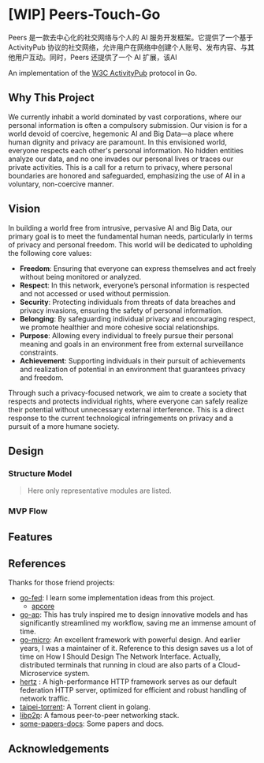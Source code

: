 # [WIP] Peers-Touch-Go

Peers 是一款去中心化的社交网络与个人的 AI 服务开发框架。它提供了一个基于 ActivityPub 协议的社交网络，允许用户在网络中创建个人账号、发布内容、与其他用户互动。同时，Peers 还提供了一个 AI 扩展，该AI

An implementation of the [W3C ActivityPub](https://www.w3.org/TR/activitypub/) protocol in Go.

## Why This Project

We currently inhabit a world dominated by vast corporations, where our personal information is often a compulsory submission. Our vision is for a world devoid of coercive, hegemonic AI and Big Data—a place where human dignity and privacy are paramount. In this envisioned world, everyone respects each other's personal information. No hidden entities analyze our data, and no one invades our personal lives or traces our private activities. This is a call for a return to privacy, where personal boundaries are honored and safeguarded, emphasizing the use of AI in a voluntary, non-coercive manner.

## Vision

In building a world free from intrusive, pervasive AI and Big Data, our primary goal is to meet the fundamental human needs, particularly in terms of privacy and personal freedom. This world will be dedicated to upholding the following core values: <br />

* **Freedom**: Ensuring that everyone can express themselves and act freely without being monitored or analyzed. <br />
* **Respect**: In this network, everyone’s personal information is respected and not accessed or used without permission. <br /> 
* **Security**: Protecting individuals from threats of data breaches and privacy invasions, ensuring the safety of personal information. <br />
* **Belonging**: By safeguarding individual privacy and encouraging respect, we promote healthier and more cohesive social relationships. <br />
* **Purpose**: Allowing every individual to freely pursue their personal meaning and goals in an environment free from external surveillance constraints. <br />
* **Achievement**: Supporting individuals in their pursuit of achievements and realization of potential in an environment that guarantees privacy and freedom. <br />

Through such a privacy-focused network, we aim to create a society that respects and protects individual rights, where everyone can safely realize their potential without unnecessary external interference. This is a direct response to the current technological infringements on privacy and a pursuit of a more humane society.

## Design

### Structure Model
> Here only representative modules are listed.

### MVP Flow

## Features

## References

Thanks for those friend projects:  <br />
* [go-fed](https://github.com/go-fed/activity): I learn some implementation ideas from this project. <br />
  * [apcore](https://github.com/go-fed/apcore) 
* [go-ap](https://github.com/go-ap/activitypub): This has truly inspired me to design innovative models and has significantly streamlined my workflow, saving me an immense amount of time. <br />
* [go-micro](https://github.com/micro/go-micro): An excellent framework with powerful design. And earlier years, I was a maintainer of it. Reference to this design saves us a lot of time on How I Should Design The Network Interface. Actually, distributed terminals that running in cloud are also parts of a Cloud-Microservice system.  <br />
* [hertz](https://github.com/cloudwego/hertz) : A high-performance HTTP framework serves as our default federation HTTP server, optimized for efficient and robust handling of network traffic. <br />
* [taipei-torrent](https://github.com/jackpal/Taipei-Torrent): A Torrent client in golang. <br />
* [libp2p](https://github.com/libp2p/go-libp2p): A famous peer-to-peer networking stack. <br />
* [some-papers-docs](https://xorro-p2p.github.io/resources/): Some papers and docs. <br />

## Acknowledgements


